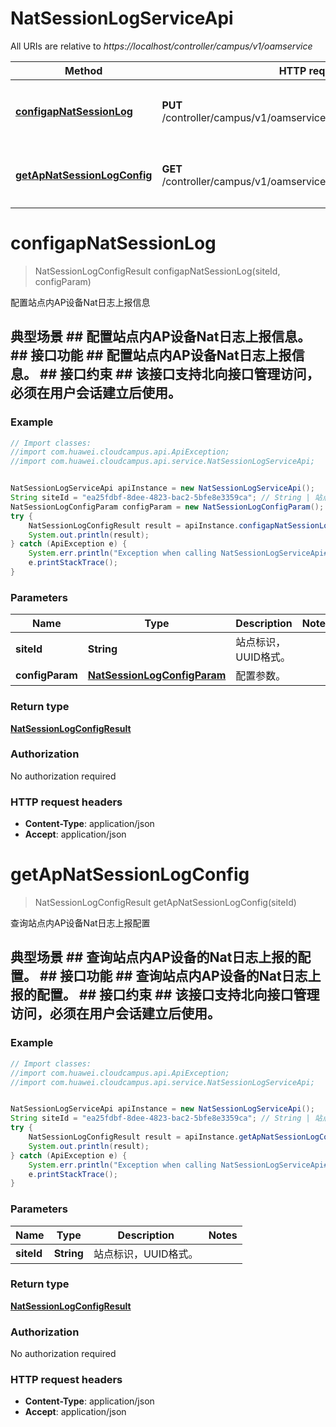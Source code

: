 # NatSessionLogServiceApi

All URIs are relative to *https://localhost/controller/campus/v1/oamservice*

Method | HTTP request | Description
------------- | ------------- | -------------
[**configapNatSessionLog**](NatSessionLogServiceApi.md#configapNatSessionLog) | **PUT** /controller/campus/v1/oamservice/site/{siteId}/apnatsessionlog | 配置站点内AP设备Nat日志上报信息
[**getApNatSessionLogConfig**](NatSessionLogServiceApi.md#getApNatSessionLogConfig) | **GET** /controller/campus/v1/oamservice/site/{siteId}/apnatsessionlog | 查询站点内AP设备Nat日志上报配置


<a name="configapNatSessionLog"></a>
# **configapNatSessionLog**
> NatSessionLogConfigResult configapNatSessionLog(siteId, configParam)

配置站点内AP设备Nat日志上报信息

## 典型场景 ##  配置站点内AP设备Nat日志上报信息。 ## 接口功能 ##  配置站点内AP设备Nat日志上报信息。 ## 接口约束 ##  该接口支持北向接口管理访问，必须在用户会话建立后使用。 

### Example
```java
// Import classes:
//import com.huawei.cloudcampus.api.ApiException;
//import com.huawei.cloudcampus.api.service.NatSessionLogServiceApi;


NatSessionLogServiceApi apiInstance = new NatSessionLogServiceApi();
String siteId = "ea25fdbf-8dee-4823-bac2-5bfe8e3359ca"; // String | 站点标识，UUID格式。
NatSessionLogConfigParam configParam = new NatSessionLogConfigParam(); // NatSessionLogConfigParam | 配置参数。
try {
    NatSessionLogConfigResult result = apiInstance.configapNatSessionLog(siteId, configParam);
    System.out.println(result);
} catch (ApiException e) {
    System.err.println("Exception when calling NatSessionLogServiceApi#configapNatSessionLog");
    e.printStackTrace();
}
```

### Parameters

Name | Type | Description  | Notes
------------- | ------------- | ------------- | -------------
 **siteId** | **String**| 站点标识，UUID格式。 |
 **configParam** | [**NatSessionLogConfigParam**](NatSessionLogConfigParam.md)| 配置参数。 |

### Return type

[**NatSessionLogConfigResult**](NatSessionLogConfigResult.md)

### Authorization

No authorization required

### HTTP request headers

 - **Content-Type**: application/json
 - **Accept**: application/json

<a name="getApNatSessionLogConfig"></a>
# **getApNatSessionLogConfig**
> NatSessionLogConfigResult getApNatSessionLogConfig(siteId)

查询站点内AP设备Nat日志上报配置

## 典型场景 ##  查询站点内AP设备的Nat日志上报的配置。 ## 接口功能 ##  查询站点内AP设备的Nat日志上报的配置。 ## 接口约束 ##  该接口支持北向接口管理访问，必须在用户会话建立后使用。 

### Example
```java
// Import classes:
//import com.huawei.cloudcampus.api.ApiException;
//import com.huawei.cloudcampus.api.service.NatSessionLogServiceApi;


NatSessionLogServiceApi apiInstance = new NatSessionLogServiceApi();
String siteId = "ea25fdbf-8dee-4823-bac2-5bfe8e3359ca"; // String | 站点标识，UUID格式。
try {
    NatSessionLogConfigResult result = apiInstance.getApNatSessionLogConfig(siteId);
    System.out.println(result);
} catch (ApiException e) {
    System.err.println("Exception when calling NatSessionLogServiceApi#getApNatSessionLogConfig");
    e.printStackTrace();
}
```

### Parameters

Name | Type | Description  | Notes
------------- | ------------- | ------------- | -------------
 **siteId** | **String**| 站点标识，UUID格式。 |

### Return type

[**NatSessionLogConfigResult**](NatSessionLogConfigResult.md)

### Authorization

No authorization required

### HTTP request headers

 - **Content-Type**: application/json
 - **Accept**: application/json

